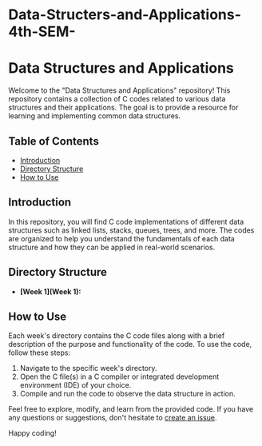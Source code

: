 # Data-Structers-and-Applications-4th-SEM-
# Data Structures and Applications

Welcome to the "Data Structures and Applications" repository! This repository contains a collection of C codes related to various data structures and their applications. The goal is to provide a resource for learning and implementing common data structures.

## Table of Contents
- [Introduction](#introduction)
- [Directory Structure](#directory-structure)
- [How to Use](#how-to-use)

## Introduction
In this repository, you will find C code implementations of different data structures such as linked lists, stacks, queues, trees, and more. The codes are organized to help you understand the fundamentals of each data structure and how they can be applied in real-world scenarios.

## Directory Structure
- **[Week 1](Week 1):** 

## How to Use
Each week's directory contains the C code files along with a brief description of the purpose and functionality of the code. To use the code, follow these steps:
1. Navigate to the specific week's directory.
2. Open the C file(s) in a C compiler or integrated development environment (IDE) of your choice.
3. Compile and run the code to observe the data structure in action.

Feel free to explore, modify, and learn from the provided code. If you have any questions or suggestions, don't hesitate to [create an issue](../../issues).



Happy coding!
